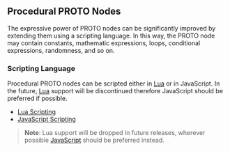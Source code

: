 ## Procedural PROTO Nodes

The expressive power of PROTO nodes can be significantly improved by extending them using a scripting language.
In this way, the PROTO node may contain constants, mathematic expressions, loops, conditional expressions, randomness, and so on.

### Scripting Language

Procedural PROTO nodes can be scripted either in [Lua](http://www.lua.org) or in JavaScript.
In the future, [Lua](http://www.lua.org) support will be discontinued therefore JavaScript should be preferred if possible.

- [Lua Scripting](lua-procedural-proto.md)
- [JavaScript Scripting](javascript-procedural-proto.md)

> **Note**: Lua support will be dropped in future releases, wherever possible [JavaScript](javascript-procedural-proto.md) should be preferred instead.

